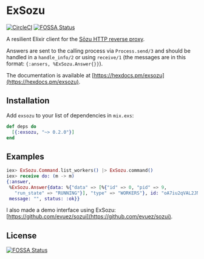 # ExSozu

[![CircleCI](https://circleci.com/gh/evuez/exsozu.svg?style=svg)](https://circleci.com/gh/evuez/exsozu)
[![FOSSA Status](https://app.fossa.io/api/projects/git%2Bgithub.com%2Fevuez%2Fexsozu.svg?type=shield)](https://app.fossa.io/projects/git%2Bgithub.com%2Fevuez%2Fexsozu?ref=badge_shield)

A resilient Elixir client for the [Sōzu HTTP reverse proxy](https://github.com/sozu-proxy/sozu).

Answers are sent to the calling process via `Process.send/3` and should be handled in a `handle_info/2` or using `receive/1` (the messages are in this format: `{:ansers, %ExSozu.Answer{}}`).

The documentation is available at [https://hexdocs.pm/exsozu](https://hexdocs.pm/exsozu).

## Installation

Add `exsozu` to your list of dependencies in `mix.exs`:

```elixir
def deps do
  [{:exsozu, "~> 0.2.0"}]
end
```

## Examples

```elixir
iex> ExSozu.Command.list_workers() |> ExSozu.command()
iex> receive do: (m -> m)
{:answer,
 %ExSozu.Answer{data: %{"data" => [%{"id" => 0, "pid" => 9,
   "run_state" => "RUNNING"}], "type" => "WORKERS"}, id: "oA7iu2qVAL2JNkBg",
 message: "", status: :ok}}
```

I also made a demo interface using ExSozu: [https://github.com/evuez/sozui](https://github.com/evuez/sozui).


## License
[![FOSSA Status](https://app.fossa.io/api/projects/git%2Bgithub.com%2Fevuez%2Fexsozu.svg?type=large)](https://app.fossa.io/projects/git%2Bgithub.com%2Fevuez%2Fexsozu?ref=badge_large)